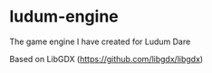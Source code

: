 # ludum-engine
The game engine I have created for Ludum Dare

Based on LibGDX (https://github.com/libgdx/libgdx)
